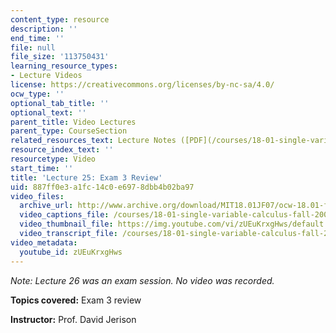 ```yaml
---
content_type: resource
description: ''
end_time: ''
file: null
file_size: '113750431'
learning_resource_types:
- Lecture Videos
license: https://creativecommons.org/licenses/by-nc-sa/4.0/
ocw_type: ''
optional_tab_title: ''
optional_text: ''
parent_title: Video Lectures
parent_type: CourseSection
related_resources_text: Lecture Notes ([PDF](/courses/18-01-single-variable-calculus-fall-2006/resources/lec25))
resource_index_text: ''
resourcetype: Video
start_time: ''
title: 'Lecture 25: Exam 3 Review'
uid: 887ff0e3-a1fc-14c0-e697-8dbb4b02ba97
video_files:
  archive_url: http://www.archive.org/download/MIT18.01JF07/ocw-18.01-f07-lec25_300k.mp4
  video_captions_file: /courses/18-01-single-variable-calculus-fall-2006/ca1d534473a65beab9c7e13dadc440dc_zUEuKrxgHws.vtt
  video_thumbnail_file: https://img.youtube.com/vi/zUEuKrxgHws/default.jpg
  video_transcript_file: /courses/18-01-single-variable-calculus-fall-2006/b5266921918dc8555a4c9a74829db65b_zUEuKrxgHws.pdf
video_metadata:
  youtube_id: zUEuKrxgHws
---
```


_Note: Lecture 26 was an exam session. No video was recorded._

**Topics covered:** Exam 3 review

**Instructor:** Prof. David Jerison

